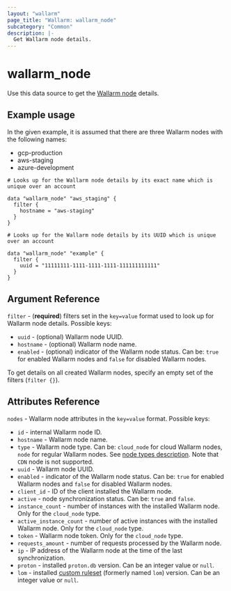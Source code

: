 ```yaml
---
layout: "wallarm"
page_title: "Wallarm: wallarm_node"
subcategory: "Common"
description: |-
  Get Wallarm node details.
---
```


# wallarm_node

Use this data source to get the [Wallarm node][1] details.

## Example usage

In the given example, it is assumed that there are three Wallarm nodes with the following names:

- gcp-production
- aws-staging
- azure-development

```hcl
# Looks up for the Wallarm node details by its exact name which is unique over an account

data "wallarm_node" "aws_staging" {
  filter {
    hostname = "aws-staging"
  }
}
```

```hcl
# Looks up for the Wallarm node details by its UUID which is unique over an account

data "wallarm_node" "example" {
  filter {
    uuid = "11111111-1111-1111-1111-111111111111"
  }
}
```

## Argument Reference

`filter` - (**required**) filters set in the `key=value` format used to look up for Wallarm node details. Possible keys:

- `uuid` - (optional) Wallarm node UUID.
- `hostname` - (optional) Wallarm node name.
- `enabled` - (optional) indicator of the Wallarm node status. Can be: `true` for enabled Wallarm nodes and `false` for disabled Wallarm nodes.

To get details on all created Wallarm nodes, specify an empty set of the filters (`filter {}`).

## Attributes Reference

`nodes` - Wallarm node attributes in the `key=value` format. Possible keys:

- `id` - internal Wallarm node ID.
- `hostname` - Wallarm node name.
- `type` - Wallarm node type. Can be: `cloud_node` for cloud Wallarm nodes, `node` for regular Wallarm nodes. See [node types description](https://docs.wallarm.com/3.6/user-guides/nodes/nodes/#filtering-the-nodes). Note that `CDN` node is not supported.
- `uuid` - Wallarm node UUID.
- `enabled` - indicator of the Wallarm node status. Can be: `true` for enabled Wallarm nodes and `false` for disabled Wallarm nodes.
- `client_id` - ID of the client installed the Wallarm node.
- `active` - node synchronization status. Can be: `true` and `false`.
- `instance_count` - number of instances with the installed Wallarm node. Only for the `cloud_node` type.
- `active_instance_count` - number of active instances with the installed Wallarm node. Only for the `cloud_node` type.
- `token` - Wallarm node token. Only for the `cloud_node` type.
- `requests_amount` - number of requests processed by the Wallarm node.
- `ip` - IP address of the Wallarm node at the time of the last synchronization.
- `proton` - installed `proton.db` version. Can be an integer value or `null`.
- `lom` - installed [custom ruleset](https://docs.wallarm.com/user-guides/rules/compiling/) (formerly named `lom`) version. Can be an integer value or `null`.

[1]: https://docs.wallarm.com/user-guides/nodes/nodes/
